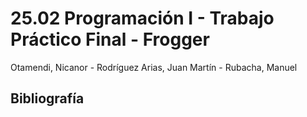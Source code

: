 # 25.02 Programación I - Trabajo Práctico Final - Frogger
Otamendi, Nicanor - Rodríguez Arias, Juan Martín - Rubacha, Manuel

## Bibliografía
